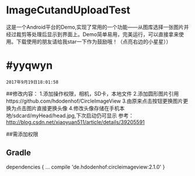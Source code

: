 # ImageCutandUploadTest

这是一个Android平台的Demo,实现了常用的一个功能——从图库选择一张图片并经过裁剪等处理后显示到界面上。Demo简单易用，完美运行，可以直接拿来使用。下载使用的朋友请给我star一下作为鼓励哦！（点亮右边的小星星））



#yyqwyn
=
    2017年9月19日18:01:58
  ##修改内容：
  1.添加操作权限，相机，SD卡，本地文件
  2.添加圆形图片引用https://github.com/hdodenhof/CircleImageView
  3.由原来点击按钮更换图片更换为点击图片直接更换头像
  4.修改头像存储在手机本地/sdcard/myHead/head.jpg,下次启动仍可显示
   参考：http://blog.csdn.net/xiaoyuan511/article/details/39205591
 
  ##需添加权限
 <uses-permission android:name="android.permission.CAMERA"/>
 <uses-permission android:name="android.permission.WRITE_EXTERNAL_STORAGE"/>
 <uses-permission android:name="android.permission.MOUNT_UNMOUNT_FILESYSTEMS"/>

  Gradle
-------

dependencies {
    ...
    compile 'de.hdodenhof:circleimageview:2.1.0'
}
